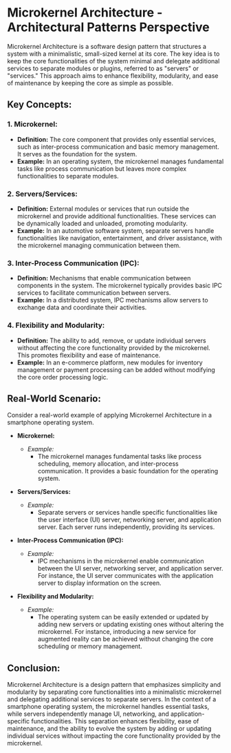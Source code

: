 # Microkernel Architecture - Architectural Patterns Perspective

Microkernel Architecture is a software design pattern that structures a system with a minimalistic, small-sized kernel at its core. The key idea is to keep the core functionalities of the system minimal and delegate additional services to separate modules or plugins, referred to as "servers" or "services." This approach aims to enhance flexibility, modularity, and ease of maintenance by keeping the core as simple as possible.

## Key Concepts:

### 1. Microkernel:

- **Definition:** The core component that provides only essential services, such as inter-process communication and basic memory management. It serves as the foundation for the system.
- **Example:** In an operating system, the microkernel manages fundamental tasks like process communication but leaves more complex functionalities to separate modules.

### 2. Servers/Services:

- **Definition:** External modules or services that run outside the microkernel and provide additional functionalities. These services can be dynamically loaded and unloaded, promoting modularity.
- **Example:** In an automotive software system, separate servers handle functionalities like navigation, entertainment, and driver assistance, with the microkernel managing communication between them.

### 3. Inter-Process Communication (IPC):

- **Definition:** Mechanisms that enable communication between components in the system. The microkernel typically provides basic IPC services to facilitate communication between servers.
- **Example:** In a distributed system, IPC mechanisms allow servers to exchange data and coordinate their activities.

### 4. Flexibility and Modularity:

- **Definition:** The ability to add, remove, or update individual servers without affecting the core functionality provided by the microkernel. This promotes flexibility and ease of maintenance.
- **Example:** In an e-commerce platform, new modules for inventory management or payment processing can be added without modifying the core order processing logic.

## Real-World Scenario:

Consider a real-world example of applying Microkernel Architecture in a smartphone operating system.

- **Microkernel:**

  - *Example:*
    - The microkernel manages fundamental tasks like process scheduling, memory allocation, and inter-process communication. It provides a basic foundation for the operating system.
- **Servers/Services:**

  - *Example:*
    - Separate servers or services handle specific functionalities like the user interface (UI) server, networking server, and application server. Each server runs independently, providing its services.
- **Inter-Process Communication (IPC):**

  - *Example:*
    - IPC mechanisms in the microkernel enable communication between the UI server, networking server, and application server. For instance, the UI server communicates with the application server to display information on the screen.
- **Flexibility and Modularity:**

  - *Example:*
    - The operating system can be easily extended or updated by adding new servers or updating existing ones without altering the microkernel. For instance, introducing a new service for augmented reality can be achieved without changing the core scheduling or memory management.

## Conclusion:

Microkernel Architecture is a design pattern that emphasizes simplicity and modularity by separating core functionalities into a minimalistic microkernel and delegating additional services to separate servers. In the context of a smartphone operating system, the microkernel handles essential tasks, while servers independently manage UI, networking, and application-specific functionalities. This separation enhances flexibility, ease of maintenance, and the ability to evolve the system by adding or updating individual services without impacting the core functionality provided by the microkernel.
